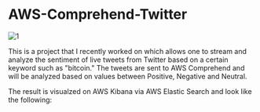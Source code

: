 # AWS-Comprehend-Twitter

![1](https://user-images.githubusercontent.com/37382927/96356103-df2bd100-109e-11eb-8230-108d0b215e2a.png)

This is a project that I recently worked on which allows one to stream and analyze the sentiment of live tweets from Twitter based on a certain keyword such as "bitcoin." The tweets are sent to AWS Comprehend and will be analyzed based on values between Positive, Negative and Neutral. 

The result is visualzed on AWS Kibana via AWS Elastic Search and look like the following: 
